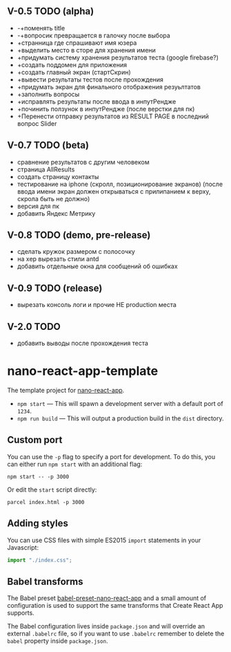 ## V-0.5 TODO (alpha)
- -+поменять title
- -+вопросик превращается в галочку после выбора 
- +странница где спрашивают имя юзера
- +выделить место в сторе для хранения имени
- +придумать систему хранения результатов теста (google firebase?)
- +создать поддомен для приложения
- +создать главный экран (стартСкрин)
- +вывести результаты тестов после прохождения
- +придумать экран для финального отображения резуьлтатов
- +заполнить вопросы
- +исправлять результаты после ввода в инпутРендже
- +починить ползунок в инпутРендже (после верстки для пк)
- +Перенести отправку результатов из RESULT PAGE в последний вопрос Slider

## V-0.7 TODO (beta)
- сравнение результатов с другим человеком
- страница AllResults
- создать страницу контакты
- тестирование на iphone (скролл, позиционирование экранов) 
(после ввода имени экран должен открываться с прилипанием к верху, скрола быть не должно)
- версия для пк
- добавить Яндекс Метрику 

## V-0.8 TODO (demo, pre-release)
- сделать кружок размером с полосочку
- на хер вырезать стили antd
- добавить отдельные окна для сообщений об ошибках

## V-0.9 TODO (release)
- вырезать консоль логи и прочие НЕ production места 

## V-2.0 TODO
- добавить выводы после прохождения теста


# nano-react-app-template

The template project for [nano-react-app](https://github.com/adrianmcli/nano-react-app).

- `npm start` — This will spawn a development server with a default port of `1234`.
- `npm run build` — This will output a production build in the `dist` directory.

## Custom port

You can use the `-p` flag to specify a port for development. To do this, you can either run `npm start` with an additional flag:

```
npm start -- -p 3000
```

Or edit the `start` script directly:

```
parcel index.html -p 3000
```

## Adding styles

You can use CSS files with simple ES2015 `import` statements in your Javascript:

```js
import "./index.css";
```

## Babel transforms

The Babel preset [babel-preset-nano-react-app](https://github.com/adrianmcli/babel-preset-nano-react-app) and a small amount of configuration is used to support the same transforms that Create React App supports.

The Babel configuration lives inside `package.json` and will override an external `.babelrc` file, so if you want to use `.babelrc` remember to delete the `babel` property inside `package.json`.
